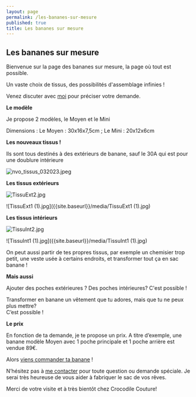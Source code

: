 ```yaml
---
layout: page
permalink: /les-bananes-sur-mesure
published: true
title: Les bananes sur mesure
---
```

## Les bananes sur mesure 

Bienvenue sur la page des bananes sur mesure, la page où tout est possible.

Un vaste choix de tissus, des possibilités d'assemblage infinies !


Venez discuter avec [moi](mailto:crocodile.couture@gmail.com) pour préciser votre demande.


**Le modèle** 

Je propose 2 modèles, le Moyen et le Mini

Dimensions : Le Moyen : 30x16x7,5cm ; Le Mini : 20x12x6cm


**Les nouveaux tissus !**

Ils sont tous destinés à des extérieurs de banane, sauf le 30A qui est pour une doublure intérieure 

![nvo_tissus_032023.jpeg]({{site.baseurl}}/media/nvo_tissus_032023.jpeg)



**Les tissus extérieurs**

![TissuExt2.jpg]({{site.baseurl}}/media/TissuExt2.jpg)

![TissuExt1 (1).jpg]({{site.baseurl}}/media/TissuExt1 (1).jpg)



**Les tissus intérieurs**

![TissuInt2.jpg]({{site.baseurl}}/media/TissuInt2.jpg)

![TissuInt1 (1).jpg]({{site.baseurl}}/media/TissuInt1 (1).jpg)


On peut aussi partir de tes propres tissus, par exemple un chemisier trop petit, une veste usée à certains endroits, et transformer tout ça en sac banane !


**Mais aussi**

Ajouter des poches extérieures ? Des poches intérieures? 
C'est possible !

Transformer en banane un vêtement que tu adores, mais que tu ne peux plus mettre?  
C’est possible !


**Le prix**

En fonction de ta demande, je te propose un prix. 
A titre d’exemple, une banane modèle Moyen avec 1 poche principale et 1 poche arrière est vendue 89€.



Alors [viens commander ta banane](mailto:crocodile.couture@gmail.com) ! 



N’hésitez pas à [me contacter](mailto:crocodile.couture@gmail.com) pour toute question ou demande spéciale. Je serai très heureuse de vous aider à fabriquer le sac de vos rêves.

Merci de votre visite et à très bientôt chez Crocodile Couture!
